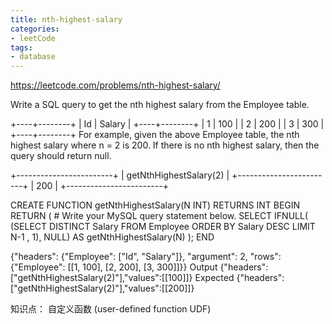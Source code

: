```yaml
---
title: nth-highest-salary
categories: 
- leetCode
tags:
- database
---
```


https://leetcode.com/problems/nth-highest-salary/


Write a SQL query to get the nth highest salary from the Employee table.

+----+--------+
| Id | Salary |
+----+--------+
| 1  | 100    |
| 2  | 200    |
| 3  | 300    |
+----+--------+
For example, given the above Employee table, the nth highest salary where n = 2 is 200. If there is no nth highest salary, then the query should return null.

+------------------------+
| getNthHighestSalary(2) |
+------------------------+
| 200                    |
+------------------------+




CREATE FUNCTION getNthHighestSalary(N INT) RETURNS INT
BEGIN
  RETURN (
      # Write your MySQL query statement below.
      SELECT
    	IFNULL(
      (SELECT DISTINCT Salary
       FROM Employee
       ORDER BY Salary DESC
        LIMIT  N-1 , 1),
    NULL) AS getNthHighestSalary(N)
  );
END


{"headers": {"Employee": ["Id", "Salary"]}, "argument": 2, "rows": {"Employee": [[1, 100], [2, 200], [3, 300]]}}
Output
{"headers":["getNthHighestSalary(2)"],"values":[[100]]}
Expected
{"headers":["getNthHighestSalary(2)"],"values":[[200]]}


知识点：
自定义函数 (user-defined function UDF)








